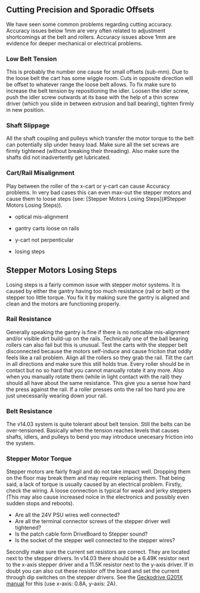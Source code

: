 

Cutting Precision and Sporadic Offsets
--------------------------------------
We have seen some common problems regarding cutting accuracy. Accuracy issues below 1mm are very often related to adjustment shortcomings at the belt and rollers. Accuracy issues above 1mm are evidence for deeper mechanical or electrical problems. 

### Low Belt Tension
This is probably the number one cause for small offsets (sub-mm). Due to the loose belt the cart has some wiggle room. Cuts in opposite direction will be offset to whatever range the loose belt allows. To fix make sure to increase the belt tension by repositioning the idler. Loosen the idler screw, push the idler screw outwards at its base with the help of a thin screw driver (which you slide in between extrusion and ball bearing), tighten firmly in new position.

### Shaft Slippage
All the shaft coupling and pulleys which transfer the motor torque to the belt can potentially slip under heavy load. Make sure all the set screws are firmly tightened (without breaking their threading). Also make sure the shafts did not inadvertently get lubricated.

### Cart/Rail Misalignment
Play between the roller of the x-cart or y-cart can cause Accuracy problems. In very bad cases this can even max-out the stepper motors and cause them to loose steps (see: [Stepper Motors Losing Steps](#Stepper Motors Losing Steps)).


- optical mis-alignment
- gantry carts loose on rails
- y-cart not perpenticular

- losing steps



Stepper Motors Losing Steps
---------------------------
Losing steps is a fairly common issue with stepper motor systems. It is caused by either the gantry having too much resistance (rail or belt) or the stepper too little torque. You fix it by making sure the gantry is aligned and clean and the motors are functioning properly.

### Rail Resistance
Generally speaking the gantry is fine if there is no noticable mis-alignment and/or visible dirt build-up on the rails. Technically one of the ball bearing rollers can also fail but this is unusual. Test the carts with the stepper belt disconnected because the motors self-induce and cause friciton that oddly feels like a rail problem. Align all the rollers so they grab the rail. Tilt the cart in all directions and make sure this still holds true. Every roller should be in contact but no so hard that you cannot manually rotate it any more. Also when you manually rotate them (while in light contact with the rail) they should all have about the same resistance. This give you a sense how hard the press against the rail. If a roller presses onto the rail too hard you are just unecessarily wearing down your rail.

### Belt Resistance
The v14.03 system is quite tolerant about belt tension. Still the belts can be over-tensioned. Basically when the tension reaches levels that causes shafts, idlers, and pulleys to bend you may introduce unecesary friction into the system.

### Stepper Motor Torque
Stepper motors are fairly fragil and do not take impact well. Dropping them on the floor may break them and may require replacing them. That being said, a lack of torque is usually caused by an electrical problem. Firstly, check the wiring. A loose connection is typical for weak and jerky steppers (This may also cause increased noice in the electronics and possibly even sudden stops and reboots).

  - Are all the 24V PSU wires well connected?
  - Are all the terminal connector screws of the stepper driver well tightened?
  - Is the patch cable form DriveBoard to Stepper sound?
  - Is the socket of the stepper well connected to the stepper wires?

Secondly make sure the current set resistors are correct. They are located next to the stepper drivers. In v14.03 there should be a 6.49K resistor next to the x-axis stepper driver and a 11.5K resistor next to the y-axis driver. If in doubt you can also cut these resistor off the board and set the current through dip switches on the stepper drivers. See the [Geckodrive G201X manual](http://www.geckodrive.com/g201x-g210x-rev-6) for this (use x-axis: 0.8A, y-axis: 2A). 

